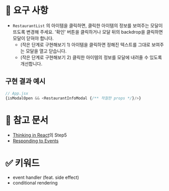 
# 🎯 요구 사항
- `RestaurantList` 의 아이템을 클릭하면, 클릭한 아이템의 정보를 보여주는 모달이 뜨도록 변경해 주세요. '확인' 버튼을 클릭하거나 모달 뒤의 backdrop을 클릭하면 모달이 닫혀야 합니다.
  - (작은 단계로 구현해보기 1) 아이템을 클릭하면 정해진 텍스트를 그대로 보여주는 모달을 열고 닫습니다.
  - (작은 단계로 구현해보기 2) 클릭한 아이템의 정보를 모달에 내려줄 수 있도록 개선합니다.

## 구현 결과 예시
```javascript
// App.jsx
{isModalOpen && <RestaurantInfoModal {/** 적절한 props */}/>}
```

# 🔗 참고 문서
- [Thinking in React](https://react.dev/learn/thinking-in-react)의 Step5
- [Responding to Events](https://react.dev/learn/responding-to-events)

# ✅ 키워드
- event handler (feat. side effect)
- conditional rendering
